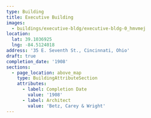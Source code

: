 ```yaml
---
type: Building
title: Executive Building
images:
  - buildings/executive-bldg/executive-bldg-0_hmvmej
location:
  lat: 39.1036925
  lng: -84.5124018
address: '35 E. Seventh St., Cincinnati, Ohio'
draft: true
completion_date: '1908'
sections:
  - page_location: above_map
    type: BuildingAttributeSection
    attributes:
      - label: Completion Date
        value: '1908'
      - label: Architect
        value: 'Betz, Carey & Wright'
---
```

